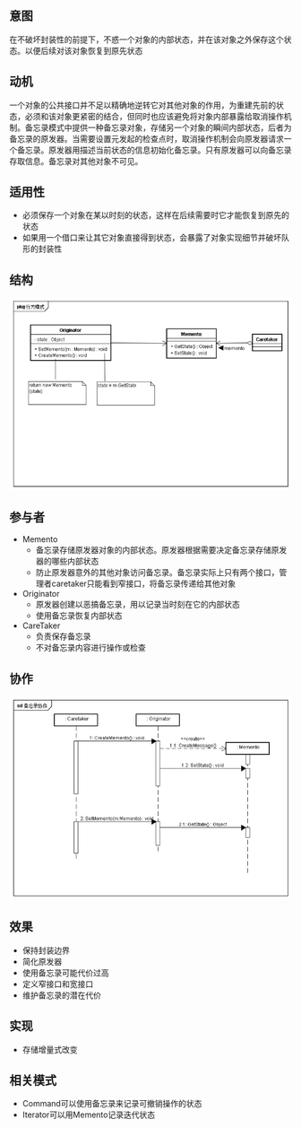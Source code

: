 ## 意图
在不破坏封装性的前提下，不惑一个对象的内部状态，并在该对象之外保存这个状态。以便后续对该对象恢复到原先状态

## 动机
一个对象的公共接口并不足以精确地逆转它对其他对象的作用，为重建先前的状态，必须和该对象更紧密的结合，但同时也应该避免将对象内部暴露给取消操作机制。备忘录模式中提供一种备忘录对象，存储另一个对象的瞬间内部状态，后者为备忘录的原发器。当需要设置元发起的检查点时，取消操作机制会向原发器请求一个备忘录。原发器用描述当前状态的信息初始化备忘录。只有原发器可以向备忘录存取信息。备忘录对其他对象不可见。

## 适用性
* 必须保存一个对象在某以时刻的状态，这样在后续需要时它才能恢复到原先的状态
* 如果用一个借口来让其它对象直接得到状态，会暴露了对象实现细节并破坏队形的封装性

## 结构
![备忘录](uml/备忘录.png)

## 参与者
* Memento
	* 备忘录存储原发器对象的内部状态。原发器根据需要决定备忘录存储原发器的哪些内部状态
	* 防止原发器意外的其他对象访问备忘录。备忘录实际上只有两个接口，管理者caretaker只能看到窄接口，将备忘录传递给其他对象
* Originator
	* 原发器创建以恶搞备忘录，用以记录当时刻在它的内部状态
	* 使用备忘录恢复内部状态
* CareTaker
	* 负责保存备忘录
	* 不对备忘录内容进行操作或检查
	
## 协作
![备忘录](uml/备忘录协作.png)

## 效果
* 保持封装边界
* 简化原发器
* 使用备忘录可能代价过高
* 定义窄接口和宽接口
* 维护备忘录的潜在代价

## 实现
* 存储增量式改变

## 相关模式
* Command可以使用备忘录来记录可撤销操作的状态
* Iterator可以用Memento记录迭代状态


